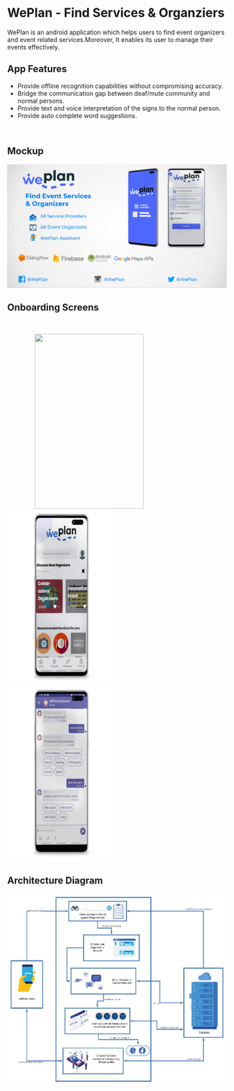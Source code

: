 # WePlan - Find Services & Organziers

WePlan is an android application which helps users to find event organizers 
and event related services.Moreover, It enables its user to manage their events 
effectively.

## App Features

- Provide offline recognition capabilities without compromising accuracy.
- Bridge the communication gap between deaf/mute community and normal persons.
- Provide text and voice interpretation of the signs to the normal person.
- Provide auto complete word suggestions.
 
 <br>
<h2> Mockup </h2>
<img src=mockup.PNG > 
<br>
<h2> Onboarding Screens </h2>
<br>

&nbsp;&nbsp;&nbsp;&nbsp;&nbsp;&nbsp;&nbsp;&nbsp;&nbsp;&nbsp;&nbsp;&nbsp;&nbsp;&nbsp;&nbsp;&nbsp;<img src=sigin.png width="250" height="400"> &nbsp;&nbsp;&nbsp;&nbsp;&nbsp;&nbsp;&nbsp;&nbsp;&nbsp;&nbsp;&nbsp;&nbsp;&nbsp;&nbsp;&nbsp;&nbsp; <img src=dashboard.png width="250" height="400"> &nbsp;&nbsp;&nbsp;&nbsp;&nbsp;&nbsp;&nbsp;&nbsp;&nbsp;&nbsp;&nbsp;&nbsp;&nbsp;&nbsp;&nbsp;&nbsp; <img src=chatbot.png width="250" height="400"> 

<h2> Architecture Diagram </h2>

<img src=diagram.jpg > 
